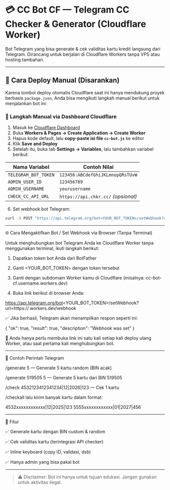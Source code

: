 # 💳 CC Bot CF — Telegram CC Checker & Generator (Cloudflare Worker)

Bot Telegram yang bisa generate & cek validitas kartu kredit langsung dari Telegram. Dirancang untuk berjalan di Cloudflare Workers tanpa VPS atau hosting tambahan.

---

## 🚀 Cara Deploy Manual (Disarankan)

Karena tombol deploy otomatis Cloudflare saat ini hanya mendukung proyek berbasis `package.json`, Anda bisa mengikuti langkah manual berikut untuk menjalankan bot ini:

### 📌 Langkah Manual via Dashboard Cloudflare

1. Masuk ke [Cloudflare Dashboard](https://dash.cloudflare.com/)
2. Buka **Workers & Pages → Create Application → Create Worker**
3. Hapus kode default, lalu **copy-paste isi file `cc-bot.js`** ke editor
4. Klik **Save and Deploy**
5. Setelah itu, buka tab **Settings → Variables**, lalu tambahkan variabel berikut:

| Nama Variabel          | Contoh Nilai                     |
|------------------------|----------------------------------|
| `TELEGRAM_BOT_TOKEN`   | `123456:ABCdefGhiJKLmnopQRsTUvW` |
| `ADMIN_USER_ID`        | `123456789`                      |
| `ADMIN_USERNAME`       | `yourusername`                   |
| `CHECK_CC_API_URL`     | `https://api.chkr.cc/` *(opsional)* |

6. Set webhook bot Telegram:
```bash
curl -X POST "https://api.telegram.org/bot<YOUR_BOT_TOKEN>/setWebhook?url=https://<your-subdomain>.workers.dev/webhook"
```


---

🌐 Cara Mengaktifkan Bot / Set Webhook via Browser (Tanpa Terminal)

Untuk menghubungkan bot Telegram Anda ke Cloudflare Worker tanpa menggunakan terminal, ikuti langkah berikut:

1. Dapatkan token bot Anda dari BotFather


2. Ganti <YOUR_BOT_TOKEN> dengan token tersebut


3. Ganti <your-subdomain> dengan subdomain Worker kamu di Cloudflare (misalnya: cc-bot-cf.username.workers.dev)


4. Buka link berikut di browser Anda:



https://api.telegram.org/bot<YOUR_BOT_TOKEN>/setWebhook?url=https://<your-subdomain>.workers.dev/webhook

✅ Jika berhasil, Telegram akan menampilkan respon seperti ini:

{
  "ok": true,
  "result": true,
  "description": "Webhook was set"
}

📌 Anda hanya perlu membuka link ini satu kali setiap kali deploy ulang Worker, atau saat pertama kali menghubungkan bot.


---

🧪 Contoh Perintah Telegram

/generate 5 — Generate 5 kartu random (BIN acak)

/generate 519505 5 — Generate 5 kartu dari BIN 519505

/check 4532123412341234|12|2026|123 — Cek 1 kartu

/checkall lalu kirim banyak kartu dalam format:

4532xxxxxxxxxxxx|12|2025|123
5555xxxxxxxxxxxx|01|2027|456



---

🧰 Fitur

✅ Generate kartu dengan BIN custom & random

✅ Cek validitas kartu (terintegrasi API checker)

✅ Inline keyboard (copy ID, validasi, dsb)

✅ Hanya admin yang bisa pakai bot


---

> ⚠️ Disclaimer: Bot ini hanya untuk tujuan edukasi. Jangan gunakan untuk aktivitas ilegal.
